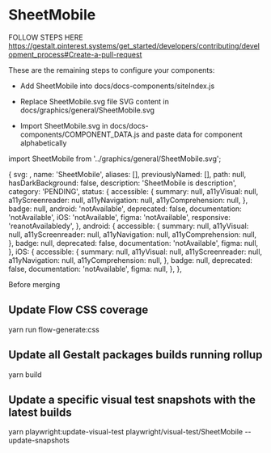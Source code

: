# SheetMobile

FOLLOW STEPS HERE
https://gestalt.pinterest.systems/get_started/developers/contributing/development_process#Create-a-pull-request

These are the remaining steps to configure your components:

- Add SheetMobile into docs/docs-components/siteIndex.js

- Replace SheetMobile.svg file SVG content in docs/graphics/general/SheetMobile.svg

- Import SheetMobile.svg in docs/docs-components/COMPONENT_DATA.js and paste data for component alphabetically

import SheetMobile from '../graphics/general/SheetMobile.svg';

{
svg: <SheetMobile />,
name: 'SheetMobile',
aliases: [],
previouslyNamed: [],
path: null,
hasDarkBackground: false,
description:
'SheetMobile is description',
category: 'PENDING',
status: {
accessible: {
summary: null,
a11yVisual: null,
a11yScreenreader: null,
a11yNavigation: null,
a11yComprehension: null,
},
badge: null,
android: 'notAvailable',
deprecated: false,
documentation: 'notAvailable',
iOS: 'notAvailable',
figma: 'notAvailable',
responsive: 'reanotAvailabledy',
},
android: {
accessible: {
summary: null,
a11yVisual: null,
a11yScreenreader: null,
a11yNavigation: null,
a11yComprehension: null,
},
badge: null,
deprecated: false,
documentation: 'notAvailable',
figma: null,
},
iOS: {
accessible: {
summary: null,
a11yVisual: null,
a11yScreenreader: null,
a11yNavigation: null,
a11yComprehension: null,
},
badge: null,
deprecated: false,
documentation: 'notAvailable',
figma: null,
},
},

Before merging

## Update Flow CSS coverage

yarn run flow-generate:css

## Update all Gestalt packages builds running rollup

yarn build

## Update a specific visual test snapshots with the latest builds

yarn playwright:update-visual-test playwright/visual-test/SheetMobile --update-snapshots
